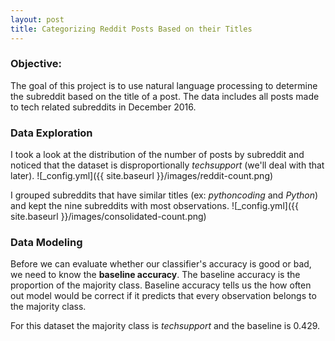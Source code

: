 ```yaml
---
layout: post
title: Categorizing Reddit Posts Based on their Titles
---
```


### Objective:
The goal of this project is to use natural language processing to determine the subreddit based on the title of a post. The data includes all posts made to tech related subreddits in December 2016.

### Data Exploration
I took a look at the distribution of the number of posts by subreddit and noticed that the dataset is disproportionally _techsupport_ (we'll deal with that later). 
![_config.yml]({{ site.baseurl }}/images/reddit-count.png)

I grouped subreddits that have similar titles (ex: _pythoncoding_ and _Python_) and kept the nine subreddits with most observations. 
![_config.yml]({{ site.baseurl }}/images/consolidated-count.png)

### Data Modeling

Before we can evaluate whether our classifier's accuracy is good or bad, we need to know the **baseline accuracy**. The baseline accuracy is the proportion of the majority class. Baseline accuracy tells us the how often out model would be correct if it predicts that every observation belongs to the majority class. 

For this dataset the majority class is _techsupport_ and the baseline is 0.429. 
